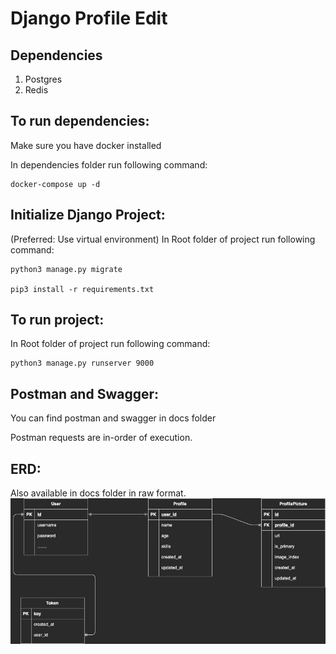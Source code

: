 # Django Profile Edit

## Dependencies
1. Postgres
2. Redis

## To run dependencies:
Make sure you have docker installed

In dependencies folder run following command:
```shell script
docker-compose up -d
```

## Initialize Django Project:
(Preferred: Use virtual environment)
In Root folder of project run following command:
```shell script
python3 manage.py migrate

pip3 install -r requirements.txt
``` 

## To run project:
In Root folder of project run following command:
```shell script
python3 manage.py runserver 9000
```

## Postman and Swagger:
You can find postman and swagger in docs folder

Postman requests are in-order of execution.

## ERD:
Also available in docs folder in raw format.
![ScreenShot](https://github.com/karanchuri/django-profile-upload/blob/master/docs/EDR.jpg?raw=true)
